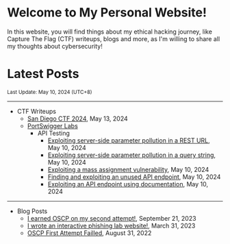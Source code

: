 # Welcome to My Personal Website!

In this website, you will find things about my ethical hacking journey, like Capture The Flag (CTF) writeups, blogs and more, as I'm willing to share all my thoughts about cybersecurity!

# Latest Posts

<span class="page_information"><small>Last Update: May 10, 2024 (UTC+8)</small></span>

* * *
- CTF Writeups
    - [San Diego CTF 2024](https://siunam321.github.io/ctf/#san-diego-ctf-2024), May 13, 2024
    - [PortSwigger Labs](https://siunam321.github.io/ctf/#portswigger-labs)
        - API Testing
            - [Exploiting server-side parameter pollution in a REST URL](https://siunam321.github.io/ctf/portswigger-labs/api-testing/api-5), May 10, 2024
            - [Exploiting server-side parameter pollution in a query string](https://siunam321.github.io/ctf/portswigger-labs/api-testing/api-4), May 10, 2024
            - [Exploiting a mass assignment vulnerability](https://siunam321.github.io/ctf/portswigger-labs/api-testing/api-3), May 10, 2024
            - [Finding and exploiting an unused API endpoint](https://siunam321.github.io/ctf/portswigger-labs/api-testing/api-2), May 10, 2024
            - [Exploiting an API endpoint using documentation](https://siunam321.github.io/ctf/portswigger-labs/api-testing/api-1), May 10, 2024

* * *
- Blog Posts
    - [I earned OSCP on my second attempt!](https://siunam321.github.io/blog/2023-09-21-I-earned-OSCP-on-my-second-attempt), September 21, 2023
    - [I wrote an interactive phishing lab website!](https://siunam321.github.io/blog/2023-03-31-I-wrote-an-interactive-phishing-lab-website), March 31, 2023
    - [OSCP First Attempt Failled](https://siunam321.github.io/blog/2022-08-31-OSCP-First-Attempt-Failled), August 31, 2022